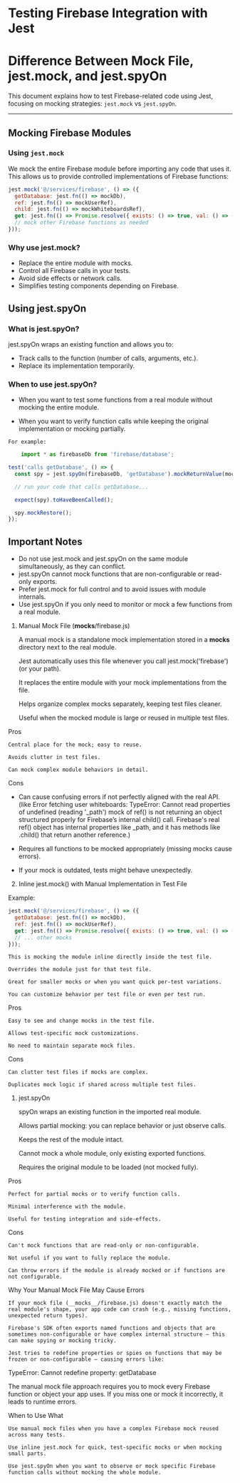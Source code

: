 # Testing Firebase Integration with Jest
# Difference Between Mock File, jest.mock, and jest.spyOn

This document explains how to test Firebase-related code using Jest, focusing on mocking strategies: `jest.mock` vs `jest.spyOn`.

---

## Mocking Firebase Modules

### Using `jest.mock`

We mock the entire Firebase module before importing any code that uses it. This allows us to provide controlled implementations of Firebase functions:

```js
jest.mock('@/services/firebase', () => ({
  getDatabase: jest.fn(() => mockDb),
  ref: jest.fn(() => mockUserRef),
  child: jest.fn(() => mockWhiteboardsRef),
  get: jest.fn(() => Promise.resolve({ exists: () => true, val: () => ({}) })),
  // mock other Firebase functions as needed
}));
```
### Why use jest.mock?

-    Replace the entire module with mocks.
-    Control all Firebase calls in your tests.
-    Avoid side effects or network calls.
-    Simplifies testing components depending on Firebase.
  
##  Using jest.spyOn
### What is jest.spyOn?

jest.spyOn wraps an existing function and allows you to:

-    Track calls to the function (number of calls, arguments, etc.).
-    Replace its implementation temporarily.

### When to use jest.spyOn?

-    When you want to test some functions from a real module without mocking the entire module.

-    When you want to verify function calls while keeping the original implementation or mocking partially.

    For example:
```js
    import * as firebaseDb from 'firebase/database';

test('calls getDatabase', () => {
  const spy = jest.spyOn(firebaseDb, 'getDatabase').mockReturnValue(mockDb);

  // run your code that calls getDatabase...

  expect(spy).toHaveBeenCalled();

  spy.mockRestore();
});
```

 ## Important Notes


- Do not use jest.mock and jest.spyOn on the same module simultaneously, as they can conflict.
- jest.spyOn cannot mock functions that are non-configurable or read-only exports.
- Prefer jest.mock for full control and to avoid issues with module internals.
- Use jest.spyOn if you only need to monitor or mock a few functions from a real module.
  

1. Manual Mock File (__mocks__/firebase.js)

    A manual mock is a standalone mock implementation stored in a __mocks__ directory next to the real module.

    Jest automatically uses this file whenever you call jest.mock('firebase') (or your path).

    It replaces the entire module with your mock implementations from the file.

    Helps organize complex mocks separately, keeping test files cleaner.

    Useful when the mocked module is large or reused in multiple test files.

Pros

    Central place for the mock; easy to reuse.

    Avoids clutter in test files.

    Can mock complex module behaviors in detail.

Cons

 -   Can cause confusing errors if not perfectly aligned with the real API. 
(like Error fetching user whiteboards: TypeError: Cannot read properties of undefined (reading '_path') mock of ref() is not returning an object structured properly for Firebase’s internal child() call.
Firebase's real ref() object has internal properties like _path, and it has methods like .child() that return another reference.)

 -   Requires all functions to be mocked appropriately (missing mocks cause errors).

 -   If your mock is outdated, tests might behave unexpectedly.
  
  2. Inline jest.mock() with Manual Implementation in Test File

Example:
```js
jest.mock('@/services/firebase', () => ({
  getDatabase: jest.fn(() => mockDb),
  ref: jest.fn(() => mockUserRef),
  get: jest.fn(() => Promise.resolve({ exists: () => true, val: () => ({}) })),
  // ... other mocks
}));
```

    This is mocking the module inline directly inside the test file.

    Overrides the module just for that test file.

    Great for smaller mocks or when you want quick per-test variations.

    You can customize behavior per test file or even per test run.

Pros

    Easy to see and change mocks in the test file.

    Allows test-specific mock customizations.

    No need to maintain separate mock files.

Cons

    Can clutter test files if mocks are complex.

    Duplicates mock logic if shared across multiple test files.

1. jest.spyOn

    spyOn wraps an existing function in the imported real module.

    Allows partial mocking: you can replace behavior or just observe calls.

    Keeps the rest of the module intact.

    Cannot mock a whole module, only existing exported functions.

    Requires the original module to be loaded (not mocked fully).

Pros

    Perfect for partial mocks or to verify function calls.

    Minimal interference with the module.

    Useful for testing integration and side-effects.

Cons

    Can't mock functions that are read-only or non-configurable.

    Not useful if you want to fully replace the module.

    Can throw errors if the module is already mocked or if functions are not configurable.

Why Your Manual Mock File May Cause Errors

    If your mock file (__mocks__/firebase.js) doesn't exactly match the real module's shape, your app code can crash (e.g., missing functions, unexpected return types).

    Firebase's SDK often exports named functions and objects that are sometimes non-configurable or have complex internal structure — this can make spying or mocking tricky.

    Jest tries to redefine properties or spies on functions that may be frozen or non-configurable — causing errors like:

TypeError: Cannot redefine property: getDatabase

The manual mock file approach requires you to mock every Firebase function or object your app uses. If you miss one or mock it incorrectly, it leads to runtime errors.


When to Use What

    Use manual mock files when you have a complex Firebase mock reused across many tests.

    Use inline jest.mock for quick, test-specific mocks or when mocking small parts.

    Use jest.spyOn when you want to observe or mock specific Firebase function calls without mocking the whole module.


